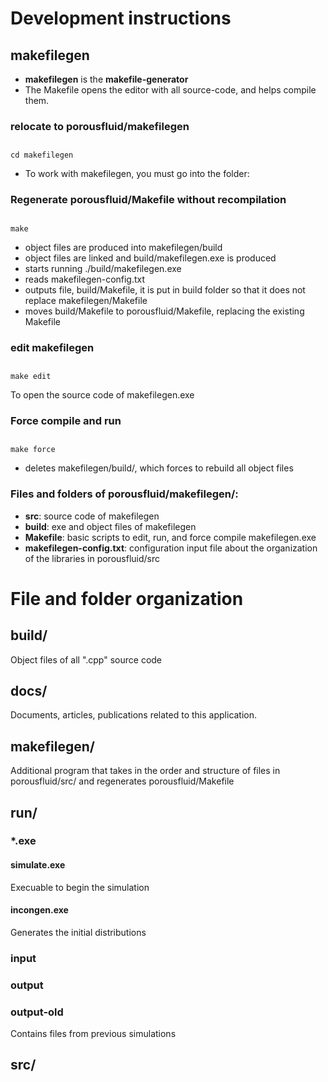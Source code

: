 # Development instructions
## makefilegen
- __makefilegen__ is the __makefile-generator__
- The Makefile opens the editor with all source-code, and helps compile them.

### relocate to porousfluid/makefilegen
##
	cd makefilegen

- To work with makefilegen, you must go into the folder:

### Regenerate porousfluid/Makefile without recompilation
##
	make

- object files are produced into makefilegen/build
- object files are linked and build/makefilegen.exe is produced
- starts running ./build/makefilegen.exe
- reads makefilegen-config.txt
- outputs file, build/Makefile, it is put in build folder so that it does not replace makefilegen/Makefile
- moves build/Makefile to porousfluid/Makefile, replacing the existing Makefile

### edit makefilegen

##
	make edit
To open the source code of makefilegen.exe


### Force compile and run
##
	make force

- deletes makefilegen/build/, which forces to rebuild all object files

### Files and folders of porousfluid/makefilegen/:
- __src__: source code of makefilegen
- __build__: exe and object files of makefilegen
- __Makefile__: basic scripts to edit, run, and force compile makefilegen.exe
- __makefilegen-config.txt__: configuration input file about the organization of the libraries in porousfluid/src












# File and folder organization
## build/
Object files of all ".cpp" source code

## docs/
Documents, articles, publications related to this application.

## makefilegen/
Additional program that takes in the order and structure of files in porousfluid/src/ and regenerates porousfluid/Makefile

## run/
### *.exe
#### simulate.exe
Execuable to begin the simulation

#### incongen.exe
Generates the initial distributions

### input

### output

### output-old
Contains files from previous simulations

## src/






